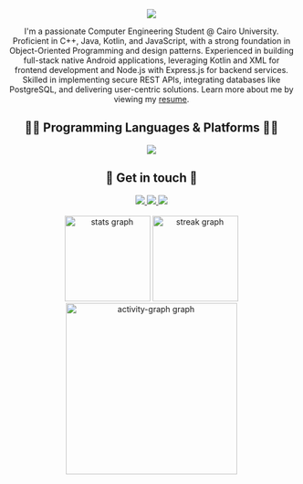 <div align='center'>
  
![](https://capsule-render.vercel.app/api?type=waving&height=200&text=Hello,%20I'm%20Saleh!&fontAlign=40&fontAlignY=40&color=0:0F0FF0,100:FF0000&fontColor=ffffff)

</div>

<p align='center'>
   I'm a passionate Computer Engineering Student @ Cairo University. Proficient in C++, Java, Kotlin, and JavaScript, with a strong foundation in Object-Oriented Programming and design 
patterns. Experienced in building full-stack native Android applications, leveraging Kotlin and XML for frontend 
development and Node.js with Express.js for backend services. Skilled in implementing secure REST APIs, integrating 
databases like PostgreSQL, and delivering user-centric solutions. Learn more about me by viewing my 
  <a href="https://drive.google.com/drive/folders/1UgCDKCRCv2q2kt1WtcXyH69OnvWwfei0?usp=sharing">resume</a>.
</p>

<div align='center'>
  <h2> 👨‍💻 Programming Languages & Platforms 👩‍💻 </h2>
  <a href="https://skillicons.dev/">
    <img src="https://skillicons.dev/icons?i=kotlin,java,androidstudio,gradle,c,cpp,cs,py,html,css,js,postman,postgres,figma,flutter,dart,firebase,git,linux,arduino" />
  </a>
</div>

<div align='center'>
  <h2> 💬 Get in touch 💬 </h2>
  <a href="https://x.com/__salehahmed_">
    <img src="https://skillicons.dev/icons?i=twitter" />
  </a>
  <a href="https://www.linkedin.com/in/salehahmed99/">
    <img src="https://skillicons.dev/icons?i=linkedin" />
  </a>
  <a href="https://instagram.com/__salehahmed__">
    <img src="https://skillicons.dev/icons?i=instagram" />
  </a>
</div>
<br>
<div align='center'>
  <img src="https://github-readme-stats.vercel.app/api?username=salehahmed99&hide_title=false&hide_rank=false&show_icons=true&include_all_commits=true&count_private=true&disable_animations=false&theme=tokyonight&locale=en&hide_border=true&order=1" height="150" alt="stats graph"  />
    <img src="https://streak-stats.demolab.com?user=salehahmed99&locale=en&mode=daily&theme=tokyonight&hide_border=true&border_radius=5&order=3" height="150" alt="streak graph"  />
  <img src="https://github-readme-activity-graph.vercel.app/graph?username=salehahmed99&radius=16&theme=tokyo-night&area=true&order=5&hide_border=true&hide_title=false" height="300" alt="activity-graph graph"  />
</div>
</div>
